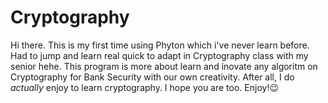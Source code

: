 Cryptography
============
Hi there. This is my first time using Phyton which i've never learn before. 
Had to jump and learn real quick to adapt in Cryptography class with my senior hehe.
This program is more about learn and inovate any algoritm on Cryptography for Bank Security with our own creativity.
After all, I do *actually* enjoy to learn cryptography. I hope you are too. Enjoy!😉
